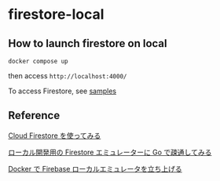 # firestore-local

## How to launch firestore on local

```
docker compose up
```

then access `http://localhost:4000/`

To access Firestore, see [samples](./samples)

## Reference

[Cloud Firestore を使ってみる](https://firebase.google.com/docs/firestore/quickstart?hl=ja)

[ローカル開発用の Firestore エミュレーターに Go で疎通してみる](https://www.ai-shift.co.jp/techblog/2398)

[Docker で Firebase ローカルエミュレータを立ち上げる](https://y-ohgi.blog/entry/2021/02/05/Docker_%E3%81%A7Firebase_%E3%83%AD%E3%83%BC%E3%82%AB%E3%83%AB%E3%82%A8%E3%83%9F%E3%83%A5%E3%83%AC%E3%83%BC%E3%82%BF%E3%82%92%E7%AB%8B%E3%81%A1%E4%B8%8A%E3%81%92%E3%82%8B)
